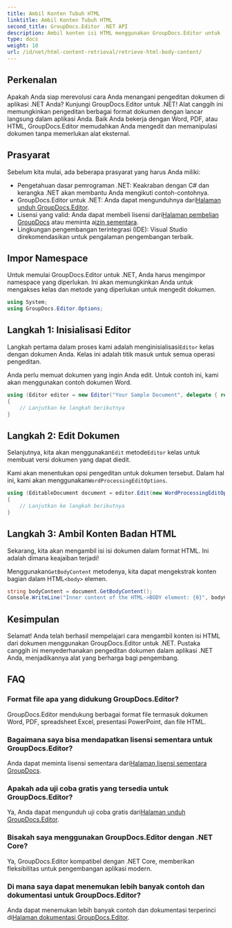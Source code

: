 ```yaml
---
title: Ambil Konten Tubuh HTML
linktitle: Ambil Konten Tubuh HTML
second_title: GroupDocs.Editor .NET API
description: Ambil konten isi HTML menggunakan GroupDocs.Editor untuk .NET dengan panduan langkah demi langkah kami. Tingkatkan aplikasi .NET Anda dengan mudah.
type: docs
weight: 10
url: /id/net/html-content-retrieval/retrieve-html-body-content/
---
```

## Perkenalan
Apakah Anda siap merevolusi cara Anda menangani pengeditan dokumen di aplikasi .NET Anda? Kunjungi GroupDocs.Editor untuk .NET! Alat canggih ini memungkinkan pengeditan berbagai format dokumen dengan lancar langsung dalam aplikasi Anda. Baik Anda bekerja dengan Word, PDF, atau HTML, GroupDocs.Editor memudahkan Anda mengedit dan memanipulasi dokumen tanpa memerlukan alat eksternal.
## Prasyarat
Sebelum kita mulai, ada beberapa prasyarat yang harus Anda miliki:
- Pengetahuan dasar pemrograman .NET: Keakraban dengan C# dan kerangka .NET akan membantu Anda mengikuti contoh-contohnya.
-  GroupDocs.Editor untuk .NET: Anda dapat mengunduhnya dari[Halaman unduh GroupDocs.Editor](https://releases.groupdocs.com/editor/net/).
-  Lisensi yang valid: Anda dapat membeli lisensi dari[Halaman pembelian GroupDocs](https://purchase.groupdocs.com/buy) atau meminta a[izin sementara](https://purchase.groupdocs.com/temporary-license/).
- Lingkungan pengembangan terintegrasi (IDE): Visual Studio direkomendasikan untuk pengalaman pengembangan terbaik.
## Impor Namespace
Untuk memulai GroupDocs.Editor untuk .NET, Anda harus mengimpor namespace yang diperlukan. Ini akan memungkinkan Anda untuk mengakses kelas dan metode yang diperlukan untuk mengedit dokumen.
```csharp
using System;
using GroupDocs.Editor.Options;
```
## Langkah 1: Inisialisasi Editor
Langkah pertama dalam proses kami adalah menginisialisasi`Editor` kelas dengan dokumen Anda. Kelas ini adalah titik masuk untuk semua operasi pengeditan.

Anda perlu memuat dokumen yang ingin Anda edit. Untuk contoh ini, kami akan menggunakan contoh dokumen Word.
```csharp
using (Editor editor = new Editor("Your Sample Document", delegate { return new WordProcessingLoadOptions(); }))
{
    // Lanjutkan ke langkah berikutnya
}
```
## Langkah 2: Edit Dokumen
 Selanjutnya, kita akan menggunakan`Edit` metode`Editor` kelas untuk membuat versi dokumen yang dapat diedit.

 Kami akan menentukan opsi pengeditan untuk dokumen tersebut. Dalam hal ini, kami akan menggunakan`WordProcessingEditOptions`.
```csharp
using (EditableDocument document = editor.Edit(new WordProcessingEditOptions()))
{
    // Lanjutkan ke langkah berikutnya
}
```
## Langkah 3: Ambil Konten Badan HTML
Sekarang, kita akan mengambil isi isi dokumen dalam format HTML. Ini adalah dimana keajaiban terjadi!

 Menggunakan`GetBodyContent` metodenya, kita dapat mengekstrak konten bagian dalam HTML`<body>` elemen.
```csharp
string bodyContent = document.GetBodyContent();
Console.WriteLine("Inner content of the HTML->BODY element: {0}", bodyContent);
```

## Kesimpulan
Selamat! Anda telah berhasil mempelajari cara mengambil konten isi HTML dari dokumen menggunakan GroupDocs.Editor untuk .NET. Pustaka canggih ini menyederhanakan pengeditan dokumen dalam aplikasi .NET Anda, menjadikannya alat yang berharga bagi pengembang.
## FAQ
### Format file apa yang didukung GroupDocs.Editor?
GroupDocs.Editor mendukung berbagai format file termasuk dokumen Word, PDF, spreadsheet Excel, presentasi PowerPoint, dan file HTML.
### Bagaimana saya bisa mendapatkan lisensi sementara untuk GroupDocs.Editor?
 Anda dapat meminta lisensi sementara dari[Halaman lisensi sementara GroupDocs](https://purchase.groupdocs.com/temporary-license/).
### Apakah ada uji coba gratis yang tersedia untuk GroupDocs.Editor?
 Ya, Anda dapat mengunduh uji coba gratis dari[Halaman unduh GroupDocs.Editor](https://releases.groupdocs.com/).
### Bisakah saya menggunakan GroupDocs.Editor dengan .NET Core?
Ya, GroupDocs.Editor kompatibel dengan .NET Core, memberikan fleksibilitas untuk pengembangan aplikasi modern.
### Di mana saya dapat menemukan lebih banyak contoh dan dokumentasi untuk GroupDocs.Editor?
 Anda dapat menemukan lebih banyak contoh dan dokumentasi terperinci di[Halaman dokumentasi GroupDocs.Editor](https://reference.groupdocs.com/editor/net/).